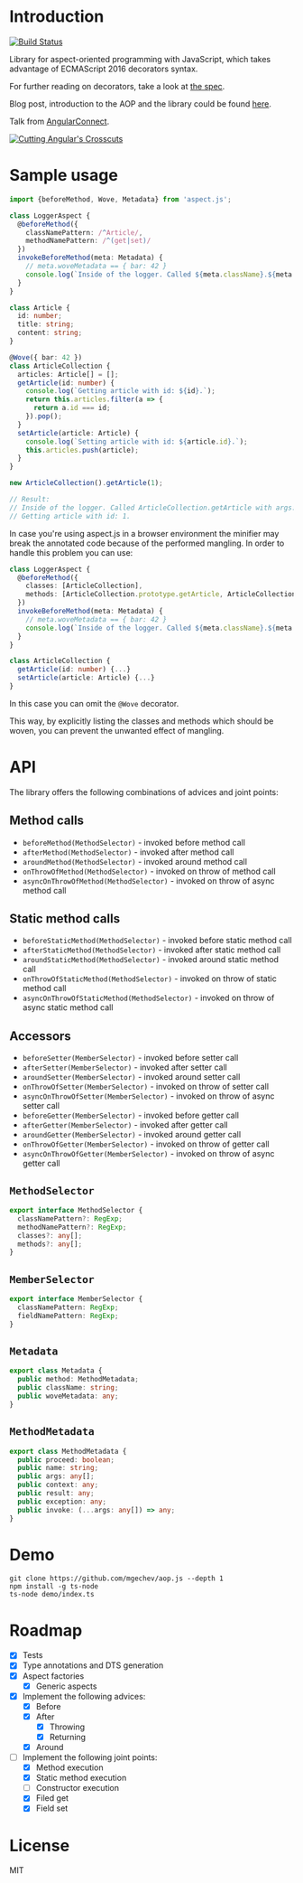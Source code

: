 # Introduction

[![Build Status](https://travis-ci.org/mgechev/aspect.js.svg?branch=master)](https://travis-ci.org/mgechev/aspect.js)

Library for aspect-oriented programming with JavaScript, which takes advantage of ECMAScript 2016 decorators syntax.

For further reading on decorators, take a look at [the spec](https://github.com/wycats/javascript-decorators).

Blog post, introduction to the AOP and the library could be found [here](http://blog.mgechev.com/2015/07/29/aspect-oriented-programming-javascript-aop-js).

Talk from [AngularConnect](https://www.youtube.com/watch?v=C6e6-31HD5A).

[![Cutting Angular's Crosscuts](https://github.com/mgechev/aspect.js/blob/master/assets/aspectjs.png?raw=true)](https://www.youtube.com/watch?v=C6e6-31HD5A)

# Sample usage

```ts
import {beforeMethod, Wove, Metadata} from 'aspect.js';

class LoggerAspect {
  @beforeMethod({
    classNamePattern: /^Article/,
    methodNamePattern: /^(get|set)/
  })
  invokeBeforeMethod(meta: Metadata) {
    // meta.woveMetadata == { bar: 42 }
    console.log(`Inside of the logger. Called ${meta.className}.${meta.method.name} with args: ${meta.method.args.join(', ')}.`);
  }
}

class Article {
  id: number;
  title: string;
  content: string;
}

@Wove({ bar: 42 })
class ArticleCollection {
  articles: Article[] = [];
  getArticle(id: number) {
    console.log(`Getting article with id: ${id}.`);
    return this.articles.filter(a => {
      return a.id === id;
    }).pop();
  }
  setArticle(article: Article) {
    console.log(`Setting article with id: ${article.id}.`);
    this.articles.push(article);
  }
}

new ArticleCollection().getArticle(1);

// Result:
// Inside of the logger. Called ArticleCollection.getArticle with args: 1.
// Getting article with id: 1.
```

In case you're using aspect.js in a browser environment the minifier may break the annotated code because of the performed mangling. In order to handle this problem you can use:

```ts
class LoggerAspect {
  @beforeMethod({
    classes: [ArticleCollection],
    methods: [ArticleCollection.prototype.getArticle, ArticleCollection.prototype.setArticle]
  })
  invokeBeforeMethod(meta: Metadata) {
    // meta.woveMetadata == { bar: 42 }
    console.log(`Inside of the logger. Called ${meta.className}.${meta.method.name} with args: ${meta.method.args.join(', ')}.`);
  }
}

class ArticleCollection {
  getArticle(id: number) {...}
  setArticle(article: Article) {...}
}
```

In this case you can omit the `@Wove` decorator.

This way, by explicitly listing the classes and methods which should be woven, you can prevent the unwanted effect of mangling.

# API

The library offers the following combinations of advices and joint points:

## Method calls

- `beforeMethod(MethodSelector)` - invoked before method call
- `afterMethod(MethodSelector)` - invoked after method call
- `aroundMethod(MethodSelector)` - invoked around method call
- `onThrowOfMethod(MethodSelector)` - invoked on throw of method call
- `asyncOnThrowOfMethod(MethodSelector)` - invoked on throw of async method call

## Static method calls

- `beforeStaticMethod(MethodSelector)` - invoked before static method call
- `afterStaticMethod(MethodSelector)` - invoked after static method call
- `aroundStaticMethod(MethodSelector)` - invoked around static method call
- `onThrowOfStaticMethod(MethodSelector)` - invoked on throw of static method call
- `asyncOnThrowOfStaticMethod(MethodSelector)` - invoked on throw of async static method call

## Accessors

- `beforeSetter(MemberSelector)` - invoked before setter call
- `afterSetter(MemberSelector)` - invoked after setter call
- `aroundSetter(MemberSelector)` - invoked around setter call
- `onThrowOfSetter(MemberSelector)` - invoked on throw of setter call
- `asyncOnThrowOfSetter(MemberSelector)` - invoked on throw of async setter call
- `beforeGetter(MemberSelector)` - invoked before getter call
- `afterGetter(MemberSelector)` - invoked after getter call
- `aroundGetter(MemberSelector)` - invoked around getter call
- `onThrowOfGetter(MemberSelector)` - invoked on throw of getter call
- `asyncOnThrowOfGetter(MemberSelector)` - invoked on throw of async getter call

## `MethodSelector`

```ts
export interface MethodSelector {
  classNamePattern?: RegExp;
  methodNamePattern?: RegExp;
  classes?: any[];
  methods?: any[];
}
```

## `MemberSelector`

```ts
export interface MemberSelector {
  classNamePattern: RegExp;
  fieldNamePattern: RegExp;
}
```

## `Metadata`

```ts
export class Metadata {
  public method: MethodMetadata;
  public className: string;
  public woveMetadata: any;
}
```

## `MethodMetadata`

```ts
export class MethodMetadata {
  public proceed: boolean;
  public name: string;
  public args: any[];
  public context: any;
  public result: any;
  public exception: any;
  public invoke: (...args: any[]) => any;
}
```

# Demo

```
git clone https://github.com/mgechev/aop.js --depth 1
npm install -g ts-node
ts-node demo/index.ts
```

# Roadmap

- [x] Tests
- [x] Type annotations and DTS generation
- [x] Aspect factories
  - [x] Generic aspects
- [x] Implement the following advices:
  - [x] Before
  - [x] After
    - [x] Throwing
    - [x] Returning
  - [x] Around
- [ ] Implement the following joint points:
  - [x] Method execution
  - [x] Static method execution
  - [ ] Constructor execution
  - [x] Filed get
  - [x] Field set

# License

MIT
